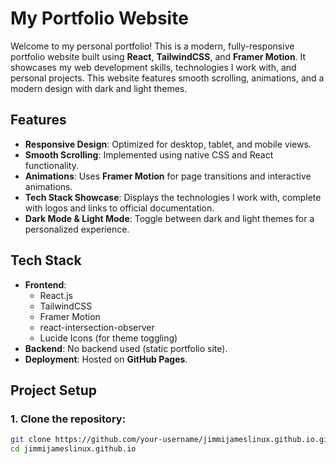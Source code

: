 # My Portfolio Website

Welcome to my personal portfolio! This is a modern, fully-responsive portfolio website built using **React**, **TailwindCSS**, and **Framer Motion**. It showcases my web development skills, technologies I work with, and personal projects. This website features smooth scrolling, animations, and a modern design with dark and light themes.

## **Features**
- **Responsive Design**: Optimized for desktop, tablet, and mobile views.
- **Smooth Scrolling**: Implemented using native CSS and React functionality.
- **Animations**: Uses **Framer Motion** for page transitions and interactive animations.
- **Tech Stack Showcase**: Displays the technologies I work with, complete with logos and links to official documentation.
- **Dark Mode & Light Mode**: Toggle between dark and light themes for a personalized experience.

## **Tech Stack**
- **Frontend**:
  - React.js
  - TailwindCSS
  - Framer Motion
  - react-intersection-observer
  - Lucide Icons (for theme toggling)
- **Backend**: No backend used (static portfolio site).
- **Deployment**: Hosted on **GitHub Pages**.

## **Project Setup**

### 1. Clone the repository:
```bash
git clone https://github.com/your-username/jimmijameslinux.github.io.git
cd jimmijameslinux.github.io
